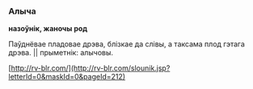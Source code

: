 ### Алыча
**назоўнік, жаночы род**

Паўднёвае пладовае дрэва, блізкае да слівы, а таксама плод гэтага дрэва. || прыметнік: алычовы.

<a rel="author">[http://rv-blr.com/](http://rv-blr.com/slounik.jsp?letterId=0&maskId=0&pageId=212)</a>
